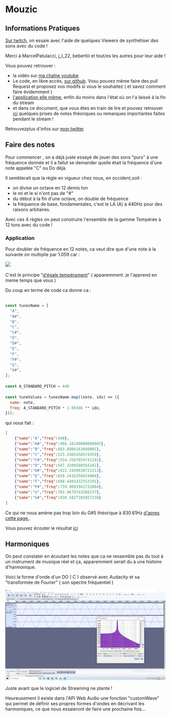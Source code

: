 # Mouzic

## Informations Pratiques



[Sur twitch](https://www.twitch.tv/cepcam), on essaie avec l'aide de quelques Viewers de synthétiser des sons avec du code !

Merci à MarcelPatulacci, j_l_22, bebertiii et tout/es les autres pour leur aide !

Vous pouvez retrouver : 
- la vidéo sur [ma chaîne youtube](https://www.youtube.com/channel/UCp2Xw1T7tJjZmkn9oseb5RA)
- Le code, en libre accès, [sur github](https://github.com/zarnold/mouzic). Vosu pouvez même faire des pull Request et proposez vos modifs si vous le souhaitez ( et savez comment faire évidemment )
- [l'application elle même](https://zarnold.github.io/mouzic/), enfin du moins dans l'état où on l'a laissé à la fin du stream 
- et dans ce document, que vous êtes en train de lire et pouvez retrouver [ici](https://github.com/zarnold/mouzic/blob/main/README.md) quelques prises de notes théoriques ou remarques importantes faites pendant le stream !

Retrouvezplus d'infos sur [mon twitter](https://twitter.com/cepcam)
##  Faire des notes

Pour commencer , on a déjà juste essayé de jouer des sons "purs" à une fréquence donnée et il a fallut se demander quelle était la fréquence d'une note appelée "C" ou Do déjà.

Il semblerait que la règle en vigueur chez nous, en occident,soit :

- on divise un octave en 12 demis ton
- le mi et le si n'ont pas de "#" 
- du début à la fin d'une octave, on double de fréquence
- la fréquence de base, fondamentales, c'est le LA (A) à 440Hz pour des raisons arbitaires.

Avec ces 4 règles on peut construire l'ensemble de la gamme Tempérée à 12 tons avec du code !


### Application 

Pour doubler de fréquence en 12 notes, ca veut dire que d'une note à la suivante on multiplie par 1.059 car :

<img src="https://render.githubusercontent.com/render/math?math=1.05946^12 = 2">

C'est le principe "[d'égale tempérament](https://en.wikipedia.org/wiki/Equal_temperament#:~:text=In%20modern%20times%2C%2012%2DTET,not%20always%20been%20440%20Hz.)" ( apparemment. je l'apprend en meme temps que vous )

Du coup en terme de code ca donne ca :

```javascript

const tunesName = [
  "A",
  "A#",
  "B",
  "C",
  "C#",
  "D",
  "D#",
  "E",
  "F",
  "F#",
  "G",
  "G#",
];

const A_STANDARD_PITCH = 440

const tuneValues = tunesName.map((note, idx) => ({
  name: note,
  freq: A_STANDARD_PITCH * 1.05946 ** idx,
}));
``` 

qui nous fait :

```json
[
    {"name":"A","freq":440},
    {"name":"A#","freq":466.16240000000005},
    {"name":"B","freq":493.8804163040001},
    {"name":"C","freq":523.2465458574359},
    {"name":"C#","freq":554.3587854741191},
    {"name":"D","freq":587.3209588584102},
    {"name":"D#","freq":622.2430630721313},
    {"name":"E","freq":659.2416356024004},
    {"name":"F","freq":698.4401432553191},
    {"name":"F#","freq":739.9693941732804},
    {"name":"G","freq":783.9679743508237},
    {"name":"G#","freq":830.5827101057238}
]
```

Ce qui ne nous  amène pas trop loin du G#5 théorique à 830.61Hz [d'apres cette page.](https://pages.mtu.edu/~suits/notefreqs.html).

Vous pouvez écouter le résultat [ici](https://zarnold.github.io/mouzic/) 

## Harmoniques

On peut constater en écoutant les notes que ca ne ressemble pas du tout à un instrument de musique réel et ça, apparemment serait du à une histoire d'harmonique.


Voici la forme d'onde d'un  DO ( C ) observé avec Audacity et sa "transformée de Fourier" ( son spectre fréquentiel )

![do](img/spectre_audacity.PNG)

Juste avant que le logiciel de Streaming ne plante !

Heureusement il existe dans l'API Web Audio une fonction "customWave" qui permet de définir ses propres formes d'ondes en décrivant les harmoniques, ce que nous essaieront de faire une prochaine fois...